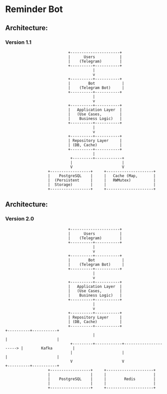 # Reminder Bot


## Architecture:

### Version 1.1

                                +----------------------+
                                |      Users           |
                                |    (Telegram)        |
                                +----------+-----------+
                                           |
                                           v
                                +----------+-----------+
                                |        Bot            |
                                |    (Telegram Bot)     |
                                +----------+-----------+
                                           |
                                           v
                                +----------+-----------+
                                |   Application Layer  |
                                |   (Use Cases,        |
                                |    Business Logic)   |
                                +----------+-----------+
                                           |
                                           v
                                +----------+-----------+
                                | Repository Layer     |
                                | (DB, Cache)          |
                                +----------+-----------+
                                           |
                                 +---------+------------+
                                 |                      |
                                 V                      V
                       +------------------+     +---------------------+                                 
                       |    PostgreSQL    |     |   Cache (Map,       |                                 
                       |  (Persistent     |     |   RWMutex)          |                                 
                       |  Storage)        |     |                     |                                 
                       +------------------+     +---------------------+                                 


## Architecture:

### Version 2.0


                                +----------------------+
                                |      Users           |
                                |    (Telegram)        |
                                +----------+-----------+
                                           |
                                           v
                                +----------+-----------+
                                |        Bot            |
                                |    (Telegram Bot)     |
                                +----------+-----------+
                                           |
                                           v
                                +----------+-----------+
                                |   Application Layer  |
                                |   (Use Cases,        |
                                |    Business Logic)   |
                                +----------+-----------+
                                           |
                                           v
                                +----------+-----------+
                                | Repository Layer     |
                                | (DB, Cache)          |
                                +----------+-----------+                         +----------+-----------+
                                           |                                     |                      |   
                                 +---------+------------+----------------------> |        Kafka         |        
                                 |                      |                        |                      |
                                 V                      V                        +----------+-----------+ 
                       +------------------+     +---------------------+                                 
                       |                  |     |                     |                                 
                       |    PostgreSQL    |     |        Redis        |                                 
                       |                  |     |                     |                                 
                       +------------------+     +---------------------+ 